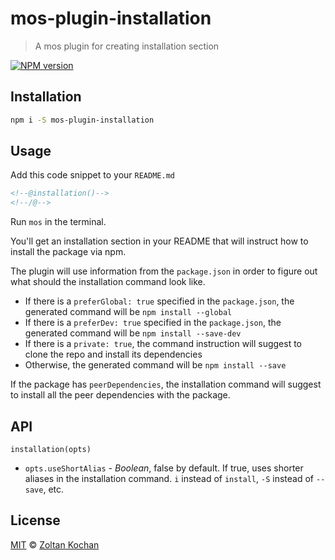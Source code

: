 <!--@h1([pkg.name])-->
# mos-plugin-installation
<!--/@-->

<!--@blockquote([pkg.description])-->
> A mos plugin for creating installation section
<!--/@-->

<!--@shields.flatSquare('npm')-->
[![NPM version](https://img.shields.io/npm/v/mos-plugin-installation.svg?style=flat-square)](https://www.npmjs.com/package/mos-plugin-installation)
<!--/@-->

<!--@installation({useShortAlias: true})-->
## Installation

```sh
npm i -S mos-plugin-installation
```
<!--/@-->

## Usage

Add this code snippet to your `README.md`

```md
<!--@installation()-->
<!--/@-->
```

Run `mos` in the terminal.

You'll get an installation section in your README that will instruct how to install the package via npm.

The plugin will use information from the `package.json` in order to figure out what should the installation command look like.

- If there is a `preferGlobal: true` specified in the `package.json`, the generated command will be `npm install --global`
- If there is a `preferDev: true` specified in the `package.json`, the generated command will be `npm install --save-dev`
- If there is a `private: true`, the command instruction will suggest to clone the repo and install its dependencies
- Otherwise, the generated command will be `npm install --save`

If the package has `peerDependencies`, the installation command will suggest to install all the peer dependencies with the package.

## API

`installation(opts)`

- `opts.useShortAlias` - _Boolean_, false by default. If true, uses shorter aliases in the installation command. `i` instead of `install`, `-S` instead of `--save`, etc.

<!--@license()-->
## License

[MIT](./LICENSE) © [Zoltan Kochan](http://kochan.io)
<!--/@-->
